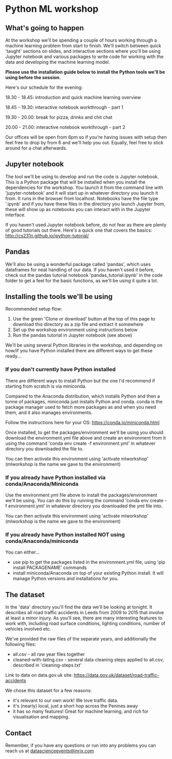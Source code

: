 # Python ML workshop

## What's going to happen

At the workshop we'll be spending a couple of hours working through a machine learning problem from start to finish. We'll switch between quick 'taught' sections on slides, and interactive sections where you'll be using Jupyter notebook and various packages to write code for working with the data and developing the machine learning model.

**Please use the installation guide below to install the Python tools we'll be using before the session.**

Here's our schedule for the evening:

18.30 - 18.45: introduction and quick machine learning overview

18.45 - 19.30: interactive notebook workthrough - part 1

19.30 - 20.00: break for pizza, drinks and chit chat

20.00 - 21.00: interactive notebook workthrough - part 2

Our offices will be open from 6pm so if you're having issues with setup then feel free to drop by from 6 and we'll help you out. Equally, feel free to stick around for a chat afterwards.

## Jupyter notebook

The tool we'll be using to develop and run the code is Jupyter notebook. This is a Python package that will be installed when you install the dependencies for the workshop. You launch it from the command line with 'jupyter-notebook' and it will start up in whatever directory you launch it from. It runs in the browser from localhost. Notebooks have the file type '.ipynb' and if you have these files in the directory you launch Jupyter from, these will show up as notebooks you can interact with in the Jupyter interface.

If you haven't used Jupyter notebook before, do not fear as there are plenty of good tutorials out there. Here's a quick one that covers the basics: http://cs231n.github.io/ipython-tutorial/

## Pandas

We'll also be using a wonderful package called 'pandas', which uses dataframes for neat handling of our data. If you haven't used it before, check out the pandas tutorial notebook 'pandas_tutorial.ipynb' in the code folder to get a feel for the basic functions, as we'll be using it quite a lot.

## Installing the tools we'll be using

Recommended setup flow:
1. Use the green 'Clone or download' button at the top of this page to download this directory as a zip file and extract it somewhere
2. Set up the workshop environment using instructions below
3. Run the pandas tutorial in Jupyter notebook (see above)

We'll be using several Python libraries in the workshop, and depending on how/if you have Python installed there are different ways to get these ready...

### If you don't currently have Python installed

There are different ways to install Python but the one I'd recommend if starting from scratch is via miniconda.

Compared to the Anaconda distribution, which installs Python and then a tonne of packages, miniconda just installs Python and conda. conda is the package manager used to fetch more packages as and when you need them, and it also manages environments.

Follow the instructions here for your OS: https://conda.io/miniconda.html

Once installed, to get the packages/environment we'll be using you should download the environment.yml file above and create an environment from it using the command 'conda env create -f environment.yml' in whatever directory you downloaded the file to.

You can then activate this environment using 'activate mlworkshop' (mlworkshop is the name we gave to the environment)

### If you already have Python installed via conda/Anaconda/Miniconda

Use the environment.yml file above to install the packages/environment we'll be using. You can do this by running the command 'conda env create -f environment.yml' in whatever directory you downloaded the yml file into.

You can then activate this environment using 'activate mlworkshop' (mlworkshop is the name we gave to the environment)

### If you already have Python installed NOT using conda/Anaconda/miniconda

You can either...
- use pip to get the packages listed in the environment.yml file, using 'pip install PACKAGENAME' commands
- install miniconda/Anaconda on top of your existing Python install. It will manage Python versions and installations for you.

## The dataset

In the 'data' directory you'll find the data we'll be looking at tonight. It describes all road traffic accidents in Leeds from 2009 to 2015 that involve at least a minor injury. As you'll see, there are many interesting features to work with, including road surface conditions, lighting conditions, number of vehicles involved etc. 

We've provided the raw files of the separate years, and additionally the following files:

* all.csv - all raw year files together
* cleaned-with-latlng.csv - several data cleaning steps applied to all.csv, described in 'cleaning-steps.txt'

Link to data on data.gov.uk site: https://data.gov.uk/dataset/road-traffic-accidents

We chose this dataset for a few reasons:
* it's relevant to our own work! We love traffic data.
* it's (nearly) local, just a short hop across the Penines away
* it has so many features! Great for machine learning, and rich for visualisation and mapping.

## Contact

Remember, if you have any questions or run into any problems you can reach us at datascienceevents@inrix.com


